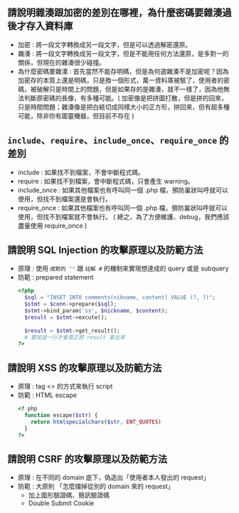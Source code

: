 ## 請說明雜湊跟加密的差別在哪裡，為什麼密碼要雜湊過後才存入資料庫
  - 加密 : 將一段文字轉換成另一段文字，但是可以透過解密還原。 
  - 雜湊 : 將一段文字轉換成另一段文字，但是不能用任何方法還原，是多對一的關係，但現在的雜湊很少碰撞。
  - 為什麼密碼要雜湊 : 首先當然不能存明碼，但是為何選雜湊不是加密呢？因為加密存的本質上還是明碼，只是換一個形式，萬一資料庫被駭了，使用者的密碼，被破解只是時間上的問題，但是如果存的是雜湊，就不一樣了，因為他無法判斷原密碼的長像，有多種可能。( 加密像是把拼圖打散，但是拼的回來，只是時間問題；雜湊像是把白紙切成同樣大小的正方形，拼回來，但有超多種可能，除非你有圖靈機器，但目前不存在 )


## `include`、`require`、`include_once`、`require_once` 的差別
  - include : 如果找不到檔案，不會中斷程式碼。
  - require : 如果找不到檔案，會中斷程式碼，只會產生 warning。
  - include_once : 如果其他檔案也有呼叫同一個 .php 檔，預防巢狀叫呼就可以使用，但找不到檔案還是會執行。
  - require_once : 如果其他檔案也有呼叫同一個 .php 檔，預防巢狀叫呼就可以使用，但找不到檔案就不會執行。 ( 總之，為了方便維護、debug，我們應該盡量使用 require_once )


## 請說明 SQL Injection 的攻擊原理以及防範方法
  - 原理 : 使用 `成對的 ''` 跟 `註解 #` 的機制來實現想達成的 query 或是 subquery
  - 防範 : prepared statement
    ```php
    <?php
      $sql = "INSET INTO comments(nikname, content) VALUE (?, ?)";
      $stmt = $conn->prepare($sql);
      $stmt->bind_param('ss', $nickname, $content);
      $result = $stmt->excute();
      
      $result = $stmt->get_result();
      # 要加這一行才會真正把 result 拿出來
    ?>
    ```


##  請說明 XSS 的攻擊原理以及防範方法
  - 原理 : tag <> 的方式來執行 script
  - 防範 : HTML escape
    ```php
    <? php
      function escape($str) {
        return htmlspecialchars($str, ENT_QUOTES)
      }
    ?>
    ```

## 請說明 CSRF 的攻擊原理以及防範方法
  - 原理 : 在不同的 domain 底下，偽造出「使用者本人發出的 request」
  - 防範 : 大原則 「怎麼擋掉從別的 domain 來的 request」
    - 加上圖形驗證碼、簡訊驗證碼
    - Double Submit Cookie


